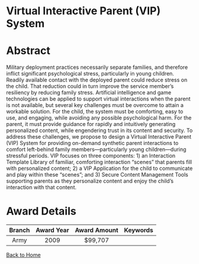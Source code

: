 
Virtual Interactive Parent (VIP) System
=======================================

# Abstract


Military deployment practices necessarily separate families, and therefore inflict significant psychological stress, particularly in young children. Readily available contact with the deployed parent could reduce stress on the child. That reduction could in turn improve the service member’s resiliency by reducing family stress. Artificial intelligence and game technologies can be applied to support virtual interactions when the parent is not available, but several key challenges must be overcome to attain a workable solution. For the child, the system must be comforting, easy to use, and engaging, while avoiding any possible psychological harm. For the parent, it must provide guidance for rapidly and intuitively generating personalized content, while engendering trust in its content and security. To address these challenges, we propose to design a Virtual Interactive Parent (VIP) System for providing on-demand synthetic parent interactions to comfort left-behind family members—particularly young children—during stressful periods. VIP focuses on three components: 1) an Interaction Template Library of familiar, comforting interaction “scenes” that parents fill with personalized content; 2) a VIP Application for the child to communicate and play within these “scenes”; and 3) Secure Content Management Tools supporting parents as they personalize content and enjoy the child’s interaction with that content.  

# Award Details

|Branch|Award Year|Award Amount|Keywords|
| :---: | :---: | :---: | :---: |
|Army|2009|$99,707||
  
  


[Back to Home](https://github.com/chrischow/dod_sbir_awards#2294)